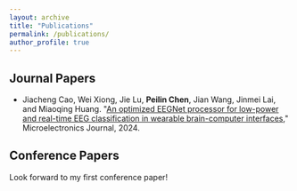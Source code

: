 ```yaml
---
layout: archive
title: "Publications"
permalink: /publications/
author_profile: true
---
```


## Journal Papers

* Jiacheng Cao, Wei Xiong, Jie Lu, **Peilin Chen**, Jian Wang, Jinmei Lai, and Miaoqing Huang. "[An optimized EEGNet processor for low-power and real-time EEG classification in wearable brain-computer interfaces](https://www.sciencedirect.com/science/article/pii/S0026269224000466)," Microelectronics Journal, 2024.

## Conference Papers

Look forward to my first conference paper!
